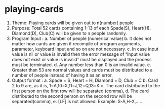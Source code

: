 # playing-cards
1. Theme: Playing cards will be given out to n(number) people
2. Purpose: Total 52 cards containing 1-13 of each Spade(S), Heart(H), Diamond(D), Club(C) will be
given to n people randomly.
3. Program Input :
    a. Number of people (numerical value)
    b. It does not matter how cards are given if recompile of program arguments, parameter,
    keyboard input and so on are not necessary.
    c. In case input value is nil or value is invalid then the error message of “Input value does
    not exist or value is invalid” must be displayed and the process must be terminated.
    d. Any number less than 0 is an invalid value.
    e. Greater than 53 are normal values and cards must be distributed to a number of people
    instead of having it as an error.
4. Output format :
    a. Spade = S, Heart = H, Diamond = D, Club = C
    b. Card 2 to 9 are, as it is, 1=A,10=X,11=J,12=Q,13=K
    c. The card distributed to the first person on the first row will be separated (comma),
    d. The card distributed to the second person on the second row will be separated(comma),
    e. [LF] is not allowed. 
    Example:
    S-A,H-X,.....
